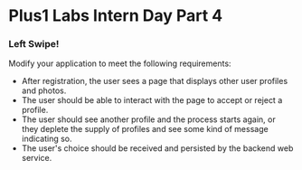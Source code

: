 # Plus1 Labs Intern Day Part 4

### Left Swipe!

Modify your application to meet the following requirements:
* After registration, the user sees a page that displays other user profiles and photos.
* The user should be able to interact with the page to accept or reject a profile.
* The user should see another profile and the process starts again, or they deplete the supply of profiles and 
see some kind of message indicating so.
* The user's choice should be received and persisted by the backend web service.
